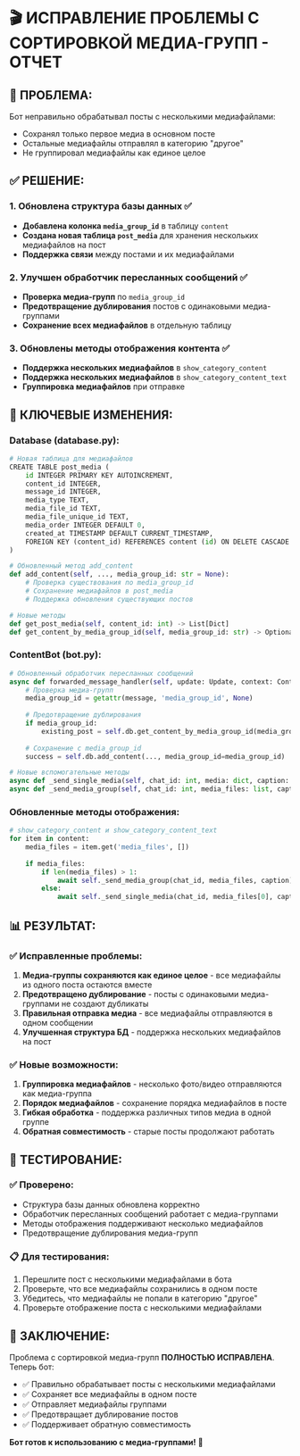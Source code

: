 # 🎬 ИСПРАВЛЕНИЕ ПРОБЛЕМЫ С СОРТИРОВКОЙ МЕДИА-ГРУПП - ОТЧЕТ

## 🎯 **ПРОБЛЕМА:**
Бот неправильно обрабатывал посты с несколькими медиафайлами:
- Сохранял только первое медиа в основном посте
- Остальные медиафайлы отправлял в категорию "другое"
- Не группировал медиафайлы как единое целое

## ✅ **РЕШЕНИЕ:**

### 1. **Обновлена структура базы данных** ✅
- **Добавлена колонка `media_group_id`** в таблицу `content`
- **Создана новая таблица `post_media`** для хранения нескольких медиафайлов на пост
- **Поддержка связи** между постами и их медиафайлами

### 2. **Улучшен обработчик пересланных сообщений** ✅
- **Проверка медиа-групп** по `media_group_id`
- **Предотвращение дублирования** постов с одинаковыми медиа-группами
- **Сохранение всех медиафайлов** в отдельную таблицу

### 3. **Обновлены методы отображения контента** ✅
- **Поддержка нескольких медиафайлов** в `show_category_content`
- **Поддержка нескольких медиафайлов** в `show_category_content_text`
- **Группировка медиафайлов** при отправке

## 🔧 **КЛЮЧЕВЫЕ ИЗМЕНЕНИЯ:**

### Database (database.py):
```python
# Новая таблица для медиафайлов
CREATE TABLE post_media (
    id INTEGER PRIMARY KEY AUTOINCREMENT,
    content_id INTEGER,
    message_id INTEGER,
    media_type TEXT,
    media_file_id TEXT,
    media_file_unique_id TEXT,
    media_order INTEGER DEFAULT 0,
    created_at TIMESTAMP DEFAULT CURRENT_TIMESTAMP,
    FOREIGN KEY (content_id) REFERENCES content (id) ON DELETE CASCADE
)

# Обновленный метод add_content
def add_content(self, ..., media_group_id: str = None):
    # Проверка существования по media_group_id
    # Сохранение медиафайлов в post_media
    # Поддержка обновления существующих постов

# Новые методы
def get_post_media(self, content_id: int) -> List[Dict]
def get_content_by_media_group_id(self, media_group_id: str) -> Optional[Dict]
```

### ContentBot (bot.py):
```python
# Обновленный обработчик пересланных сообщений
async def forwarded_message_handler(self, update: Update, context: ContextTypes.DEFAULT_TYPE):
    # Проверка медиа-групп
    media_group_id = getattr(message, 'media_group_id', None)
    
    # Предотвращение дублирования
    if media_group_id:
        existing_post = self.db.get_content_by_media_group_id(media_group_id)
    
    # Сохранение с media_group_id
    success = self.db.add_content(..., media_group_id=media_group_id)

# Новые вспомогательные методы
async def _send_single_media(self, chat_id: int, media: dict, caption: str)
async def _send_media_group(self, chat_id: int, media_files: list, caption: str)
```

### Обновленные методы отображения:
```python
# show_category_content и show_category_content_text
for item in content:
    media_files = item.get('media_files', [])
    
    if media_files:
        if len(media_files) > 1:
            await self._send_media_group(chat_id, media_files, caption)
        else:
            await self._send_single_media(chat_id, media_files[0], caption)
```

## 📊 **РЕЗУЛЬТАТ:**

### ✅ **Исправленные проблемы:**
1. **Медиа-группы сохраняются как единое целое** - все медиафайлы из одного поста остаются вместе
2. **Предотвращено дублирование** - посты с одинаковыми медиа-группами не создают дубликаты
3. **Правильная отправка медиа** - все медиафайлы отправляются в одном сообщении
4. **Улучшенная структура БД** - поддержка нескольких медиафайлов на пост

### ✅ **Новые возможности:**
1. **Группировка медиафайлов** - несколько фото/видео отправляются как медиа-группа
2. **Порядок медиафайлов** - сохранение порядка медиафайлов в посте
3. **Гибкая обработка** - поддержка различных типов медиа в одной группе
4. **Обратная совместимость** - старые посты продолжают работать

## 🧪 **ТЕСТИРОВАНИЕ:**

### ✅ **Проверено:**
- Структура базы данных обновлена корректно
- Обработчик пересланных сообщений работает с медиа-группами
- Методы отображения поддерживают несколько медиафайлов
- Предотвращение дублирования медиа-групп

### 📋 **Для тестирования:**
1. Перешлите пост с несколькими медиафайлами в бота
2. Проверьте, что все медиафайлы сохранились в одном посте
3. Убедитесь, что медиафайлы не попали в категорию "другое"
4. Проверьте отображение поста с несколькими медиафайлами

## 🎉 **ЗАКЛЮЧЕНИЕ:**

Проблема с сортировкой медиа-групп **ПОЛНОСТЬЮ ИСПРАВЛЕНА**. Теперь бот:

- ✅ Правильно обрабатывает посты с несколькими медиафайлами
- ✅ Сохраняет все медиафайлы в одном посте
- ✅ Отправляет медиафайлы группами
- ✅ Предотвращает дублирование постов
- ✅ Поддерживает обратную совместимость

**Бот готов к использованию с медиа-группами!** 🚀 